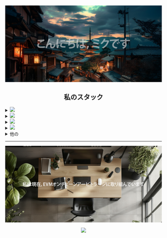 <p align='center'>
  <img src='images/banner.jpg#center'>
</p>

<h2 align='center'>私のスタック</h2>

<details>
  <summary>
    <img src='https://img.shields.io/badge/node.js-6DA55F?style=for-the-badge&logo=node.js&logoColor=white'>
  </summary>
  <p align='center'>
    <img src='https://img.shields.io/badge/MUI-%230081CB.svg?style=for-the-badge&logo=mui&logoColor=white'>
    <img src='https://img.shields.io/badge/NPM-%23CB3837.svg?style=for-the-badge&logo=npm&logoColor=white'>
    <img src='https://img.shields.io/badge/nestjs-%23E0234E.svg?style=for-the-badge&logo=nestjs&logoColor=white'>
    <img src='https://img.shields.io/badge/-jest-%23C21325?style=for-the-badge&logo=jest&logoColor=white'>
    <img src='https://img.shields.io/badge/-mocha-%238D6748?style=for-the-badge&logo=mocha&logoColor=white'>
    <img src='https://img.shields.io/badge/typescript-%23007ACC.svg?style=for-the-badge&logo=typescript&logoColor=white'>
    <img src='https://img.shields.io/badge/ESLint-4B3263?style=for-the-badge&logo=eslint&logoColor=white'>
    <img src='https://img.shields.io/badge/react-%2320232a.svg?style=for-the-badge&logo=react&logoColor=%2361DAFB'>
    <img src='https://img.shields.io/badge/rxjs-%23B7178C.svg?style=for-the-badge&logo=reactivex&logoColor=white'>
    <img src='https://img.shields.io/badge/yarn-%232C8EBB.svg?style=for-the-badge&logo=yarn&logoColor=white'>
    <img src='https://img.shields.io/badge/javascript-%23323330.svg?style=for-the-badge&logo=javascript&logoColor=%23F7DF1E'>
    <img src='https://img.shields.io/badge/express.js-%23404d59.svg?style=for-the-badge&logo=express&logoColor=%2361DAFB'>
  </p>
</details>

<details>
  <summary>
    <img src='https://img.shields.io/badge/java-%23ED8B00.svg?style=for-the-badge&logo=openjdk&logoColor=white'>
  </summary>
  <p align='center'>
    <img src='https://img.shields.io/badge/Gradle-02303A.svg?style=for-the-badge&logo=Gradle&logoColor=white'>
    <img src='https://img.shields.io/badge/spring-%236DB33F.svg?style=for-the-badge&logo=spring&logoColor=white'>
    <img src='https://img.shields.io/badge/javafx-%23FF0000.svg?style=for-the-badge&logo=javafx&logoColor=white'>
    <img src='https://img.shields.io/badge/Pug-FFF?style=for-the-badge&logo=pug&logoColor=A86454'>
  </p>
</details>

<details>
  <summary>
    <img src='https://img.shields.io/badge/kubernetes-%23326ce5.svg?style=for-the-badge&logo=kubernetes&logoColor=white'>
  </summary>
  <p align='center'>
    <img src='https://img.shields.io/badge/DigitalOcean-%230167ff.svg?style=for-the-badge&logo=digitalOcean&logoColor=white'>
    <img src='https://img.shields.io/badge/docker-%230db7ed.svg?style=for-the-badge&logo=docker&logoColor=white'>
    <img src='https://img.shields.io/badge/grafana-%23F46800.svg?style=for-the-badge&logo=grafana&logoColor=white'>
    <img src='https://img.shields.io/badge/Prometheus-E6522C?style=for-the-badge&logo=Prometheus&logoColor=white'>
    <img src='https://img.shields.io/badge/rancher-%230075A8.svg?style=for-the-badge&logo=rancher&logoColor=white'>
    <img src='https://img.shields.io/badge/nginx-%23009639.svg?style=for-the-badge&logo=nginx&logoColor=white'>
  </p>
</details>

<details>
  <summary>
    <img src='https://img.shields.io/badge/web3.js-F16822?style=for-the-badge&logo=web3.js&logoColor=white'>
  </summary>
  <p align='center'>
    <img src='https://img.shields.io/badge/Chainlink-375BD2?style=for-the-badge&logo=Chainlink&logoColor=white'>
    <img src='https://img.shields.io/badge/Ethereum-3C3C3D?style=for-the-badge&logo=Ethereum&logoColor=white'>
    <img src='https://img.shields.io/badge/Solidity-%23363636.svg?style=for-the-badge&logo=solidity&logoColor=white'>
  </p>
</details>

<details>
  <summary>他の</summary>
  <p align='center'>
    <img src='https://img.shields.io/badge/-GraphQL-E10098?style=for-the-badge&logo=graphql&logoColor=white'>
    <img src='https://img.shields.io/badge/gitlab%20ci-%23181717.svg?style=for-the-badge&logo=gitlab&logoColor=white'>
    <img src='https://img.shields.io/badge/github%20actions-%232671E5.svg?style=for-the-badge&logo=githubactions&logoColor=white'>
    <img src='https://img.shields.io/badge/redis-%23DD0031.svg?style=for-the-badge&logo=redis&logoColor=white'>
    <img src='https://img.shields.io/badge/figma-%23F24E1E.svg?style=for-the-badge&logo=figma&logoColor=white'>
    <img src='https://img.shields.io/badge/-Swagger-%23Clojure?style=for-the-badge&logo=swagger&logoColor=white'>
    <img src='https://img.shields.io/badge/postgres-%23316192.svg?style=for-the-badge&logo=postgresql&logoColor=white'>
    <img src='https://img.shields.io/badge/MongoDB-%234ea94b.svg?style=for-the-badge&logo=mongodb&logoColor=white'>
    <img src='https://img.shields.io/badge/Postman-FF6C37?style=for-the-badge&logo=postman&logoColor=white'>
    <img src='https://img.shields.io/badge/Apache%20Kafka-000?style=for-the-badge&logo=apachekafka'>
  </p>
</details>

<hr/>

<p align='center'>
  <img src='images/working_on.jpg'>
</p>

<p align='center'>
  <img src='https://streak-stats.demolab.com?user=miku-akiyama&theme=dark&border_radius=5&locale=ja'>
</p>
